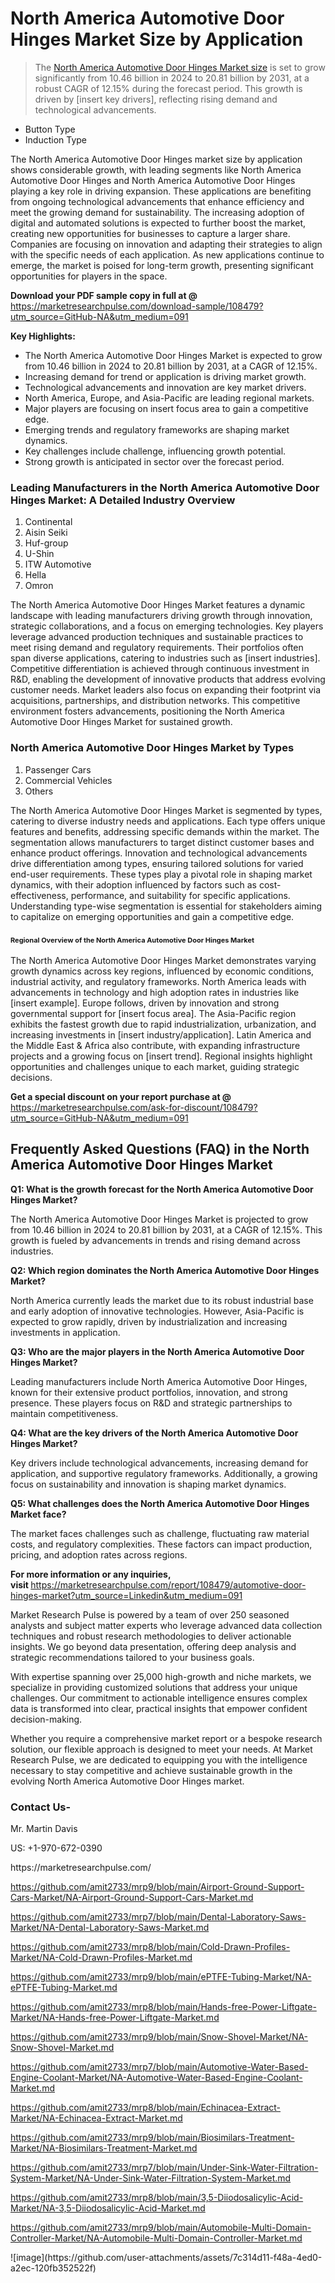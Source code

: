 <h1>North America Automotive Door Hinges Market&nbsp;Size by Application</h1><blockquote><p>The <a href="https://marketresearchpulse.com/download-sample/108479?utm_source=GitHub-NA&amp;utm_medium=091">North America Automotive Door Hinges Market size</a> is set to grow significantly from 10.46 billion in 2024 to 20.81 billion by 2031, at a robust CAGR of 12.15% during the forecast period. This growth is driven by [insert key drivers], reflecting rising demand and technological advancements.</p></blockquote><ul><li>Button Type<li> Induction Type</li></ul><p>The North America Automotive Door Hinges market size by application shows considerable growth, with leading segments like North America Automotive Door Hinges and North America Automotive Door Hinges playing a key role in driving expansion. These applications are benefiting from ongoing technological advancements that enhance efficiency and meet the growing demand for sustainability. The increasing adoption of digital and automated solutions is expected to further boost the market, creating new opportunities for businesses to capture a larger share. Companies are focusing on innovation and adapting their strategies to align with the specific needs of each application. As new applications continue to emerge, the market is poised for long-term growth, presenting significant opportunities for players in the space.</p><p><strong>Download your PDF sample copy in full at @ </strong><a href="https://marketresearchpulse.com/download-sample/108479?utm_source=GitHub-NA&amp;utm_medium=091">https://marketresearchpulse.com/download-sample/108479?utm_source=GitHub-NA&amp;utm_medium=091</a></p><p><strong>Key Highlights: </strong></p><ul><li>The North America Automotive Door Hinges Market is expected to grow from 10.46 billion in 2024 to 20.81 billion by 2031, at a CAGR of 12.15%.</li><li>Increasing demand for trend or application is driving market growth.</li><li>Technological advancements and innovation are key market drivers.</li><li>North America, Europe, and Asia-Pacific are leading regional markets.</li><li>Major players are focusing on insert focus area to gain a competitive edge.</li><li>Emerging trends and regulatory frameworks are shaping market dynamics.</li><li>Key challenges include challenge, influencing growth potential.</li><li>Strong growth is anticipated in sector over the forecast period.</li></ul><h3>Leading Manufacturers in the North America Automotive Door Hinges Market: A Detailed Industry Overview</h3><ol><li>Continental</li><li>Aisin Seiki</li><li>Huf-group</li><li>U-Shin</li><li>ITW Automotive</li><li>Hella</li><li>Omron</li></ol><div class="flex max-w-full flex-col flex-grow"><div class="min-h-8 text-message flex w-full flex-col items-end gap-2 whitespace-normal break-words [.text-message+&amp;]:mt-5" dir="auto" data-message-author-role="assistant" data-message-id="fd8432e4-4910-450d-b182-61b7bfb0a01f" data-message-model-slug="gpt-4o"><div class="flex w-full flex-col gap-1 empty:hidden first:pt-[3px]"><div class="markdown prose w-full break-words dark:prose-invert light"><p>The North America Automotive Door Hinges Market features a dynamic landscape with leading manufacturers driving growth through innovation, strategic collaborations, and a focus on emerging technologies. Key players leverage advanced production techniques and sustainable practices to meet rising demand and regulatory requirements. Their portfolios often span diverse applications, catering to industries such as [insert industries]. Competitive differentiation is achieved through continuous investment in R&amp;D, enabling the development of innovative products that address evolving customer needs. Market leaders also focus on expanding their footprint via acquisitions, partnerships, and distribution networks. This competitive environment fosters advancements, positioning the North America Automotive Door Hinges Market for sustained growth.</p></div></div></div></div><h3>North America Automotive Door Hinges Market by Types</h3><ol><li>Passenger Cars<li> Commercial Vehicles<li> Others</li></ol><div class="flex max-w-full flex-col flex-grow"><div class="min-h-8 text-message flex w-full flex-col items-end gap-2 whitespace-normal break-words [.text-message+&amp;]:mt-5" dir="auto" data-message-author-role="assistant" data-message-id="084470be-0bb7-4664-bddf-5156b4f41249" data-message-model-slug="gpt-4o-mini"><div class="flex w-full flex-col gap-1 empty:hidden first:pt-[3px]"><div class="markdown prose w-full break-words dark:prose-invert light"><p>The North America Automotive Door Hinges Market is segmented by types, catering to diverse industry needs and applications. Each type offers unique features and benefits, addressing specific demands within the market. The segmentation allows manufacturers to target distinct customer bases and enhance product offerings. Innovation and technological advancements drive differentiation among types, ensuring tailored solutions for varied end-user requirements. These types play a pivotal role in shaping market dynamics, with their adoption influenced by factors such as cost-effectiveness, performance, and suitability for specific applications. Understanding type-wise segmentation is essential for stakeholders aiming to capitalize on emerging opportunities and gain a competitive edge.</p></div></div></div></div><h3><span style="font-size: 11px;">Regional Overview of the North America Automotive Door Hinges Market</span></h3><div class="flex max-w-full flex-col flex-grow"><div class="min-h-8 text-message flex w-full flex-col items-end gap-2 whitespace-normal break-words [.text-message+&amp;]:mt-5" dir="auto" data-message-author-role="assistant" data-message-id="e9038762-ce64-4e30-91c9-9bd413514231" data-message-model-slug="gpt-4o-mini"><div class="flex w-full flex-col gap-1 empty:hidden first:pt-[3px]"><div class="markdown prose w-full break-words dark:prose-invert light"><p>The North America Automotive Door Hinges Market demonstrates varying growth dynamics across key regions, influenced by economic conditions, industrial activity, and regulatory frameworks. North America leads with advancements in technology and high adoption rates in industries like [insert example]. Europe follows, driven by innovation and strong governmental support for [insert focus area]. The Asia-Pacific region exhibits the fastest growth due to rapid industrialization, urbanization, and increasing investments in [insert industry/application]. Latin America and the Middle East &amp; Africa also contribute, with expanding infrastructure projects and a growing focus on [insert trend]. Regional insights highlight opportunities and challenges unique to each market, guiding strategic decisions.</p></div></div></div></div><p><strong>Get a special discount on your report purchase at @ </strong><a href="https://marketresearchpulse.com/ask-for-discount/108479?utm_source=GitHub-NA&amp;utm_medium=091">https://marketresearchpulse.com/ask-for-discount/108479?utm_source=GitHub-NA&amp;utm_medium=091</a></p><h2>Frequently Asked Questions (FAQ) in the North America Automotive Door Hinges Market</h2><p><strong>Q1: What is the growth forecast for the North America Automotive Door Hinges Market?</strong></p><p>The North America Automotive Door Hinges Market is projected to grow from 10.46 billion in 2024 to 20.81 billion by 2031, at a CAGR of 12.15%. This growth is fueled by advancements in trends and rising demand across industries.</p><p><strong>Q2: Which region dominates the North America Automotive Door Hinges Market?</strong></p><p>North America currently leads the market due to its robust industrial base and early adoption of innovative technologies. However, Asia-Pacific is expected to grow rapidly, driven by industrialization and increasing investments in application.</p><p><strong>Q3: Who are the major players in the North America Automotive Door Hinges Market?</strong></p><p>Leading manufacturers include North America Automotive Door Hinges, known for their extensive product portfolios, innovation, and strong presence. These players focus on R&amp;D and strategic partnerships to maintain competitiveness.</p><p><strong>Q4: What are the key drivers of the North America Automotive Door Hinges Market?</strong></p><p>Key drivers include technological advancements, increasing demand for application, and supportive regulatory frameworks. Additionally, a growing focus on sustainability and innovation is shaping market dynamics.</p><p><strong>Q5: What challenges does the North America Automotive Door Hinges Market face?</strong></p><p>The market faces challenges such as challenge, fluctuating raw material costs, and regulatory complexities. These factors can impact production, pricing, and adoption rates across regions.</p><p><strong>For more information or any inquiries, visit&nbsp;</strong><a href="https://marketresearchpulse.com/report/108479/automotive-door-hinges-market?utm_source=Linkedin&utm_medium=091">https://marketresearchpulse.com/report/108479/automotive-door-hinges-market?utm_source=Linkedin&utm_medium=091</a></p><p>Market Research Pulse is powered by a team of over 250 seasoned analysts and subject matter experts who leverage advanced data collection techniques and robust research methodologies to deliver actionable insights. We go beyond data presentation, offering deep analysis and strategic recommendations tailored to your business goals.</p><p>With expertise spanning over 25,000 high-growth and niche markets, we specialize in providing customized solutions that address your unique challenges. Our commitment to actionable intelligence ensures complex data is transformed into clear, practical insights that empower confident decision-making.</p><p>Whether you require a comprehensive market report or a bespoke research solution, our flexible approach is designed to meet your needs. At Market Research Pulse, we are dedicated to equipping you with the intelligence necessary to stay competitive and achieve sustainable growth in the evolving North America Automotive Door Hinges market.</p><h3><strong>Contact Us-</strong></h3><p>Mr. Martin Davis</p><p>US: +1-970-672-0390</p><p>https://marketresearchpulse.com/</p><p><a href="https://github.com/amit2733/mrp9/blob/main/Airport-Ground-Support-Cars-Market/NA-Airport-Ground-Support-Cars-Market.md">https://github.com/amit2733/mrp9/blob/main/Airport-Ground-Support-Cars-Market/NA-Airport-Ground-Support-Cars-Market.md</a></p><p><a href="https://github.com/amit2733/mrp7/blob/main/Dental-Laboratory-Saws-Market/NA-Dental-Laboratory-Saws-Market.md">https://github.com/amit2733/mrp7/blob/main/Dental-Laboratory-Saws-Market/NA-Dental-Laboratory-Saws-Market.md</a></p><p><a href="https://github.com/amit2733/mrp8/blob/main/Cold-Drawn-Profiles-Market/NA-Cold-Drawn-Profiles-Market.md">https://github.com/amit2733/mrp8/blob/main/Cold-Drawn-Profiles-Market/NA-Cold-Drawn-Profiles-Market.md</a></p><p><a href="https://github.com/amit2733/mrp9/blob/main/ePTFE-Tubing-Market/NA-ePTFE-Tubing-Market.md">https://github.com/amit2733/mrp9/blob/main/ePTFE-Tubing-Market/NA-ePTFE-Tubing-Market.md</a></p><p><a href="https://github.com/amit2733/mrp8/blob/main/Hands-free-Power-Liftgate-Market/NA-Hands-free-Power-Liftgate-Market.md">https://github.com/amit2733/mrp8/blob/main/Hands-free-Power-Liftgate-Market/NA-Hands-free-Power-Liftgate-Market.md</a></p><p><a href="https://github.com/amit2733/mrp9/blob/main/Snow-Shovel-Market/NA-Snow-Shovel-Market.md">https://github.com/amit2733/mrp9/blob/main/Snow-Shovel-Market/NA-Snow-Shovel-Market.md</a></p><p><a href="https://github.com/amit2733/mrp7/blob/main/Automotive-Water-Based-Engine-Coolant-Market/NA-Automotive-Water-Based-Engine-Coolant-Market.md">https://github.com/amit2733/mrp7/blob/main/Automotive-Water-Based-Engine-Coolant-Market/NA-Automotive-Water-Based-Engine-Coolant-Market.md</a></p><p><a href="https://github.com/amit2733/mrp8/blob/main/Echinacea-Extract-Market/NA-Echinacea-Extract-Market.md">https://github.com/amit2733/mrp8/blob/main/Echinacea-Extract-Market/NA-Echinacea-Extract-Market.md</a></p><p><a href="https://github.com/amit2733/mrp9/blob/main/Biosimilars-Treatment-Market/NA-Biosimilars-Treatment-Market.md">https://github.com/amit2733/mrp9/blob/main/Biosimilars-Treatment-Market/NA-Biosimilars-Treatment-Market.md</a></p><p><a href="https://github.com/amit2733/mrp7/blob/main/Under-Sink-Water-Filtration-System-Market/NA-Under-Sink-Water-Filtration-System-Market.md">https://github.com/amit2733/mrp7/blob/main/Under-Sink-Water-Filtration-System-Market/NA-Under-Sink-Water-Filtration-System-Market.md</a></p><p><a href="https://github.com/amit2733/mrp8/blob/main/3,5-Diiodosalicylic-Acid-Market/NA-3,5-Diiodosalicylic-Acid-Market.md">https://github.com/amit2733/mrp8/blob/main/3,5-Diiodosalicylic-Acid-Market/NA-3,5-Diiodosalicylic-Acid-Market.md</a></p><p><a href="https://github.com/amit2733/mrp9/blob/main/Automobile-Multi-Domain-Controller-Market/NA-Automobile-Multi-Domain-Controller-Market.md">https://github.com/amit2733/mrp9/blob/main/Automobile-Multi-Domain-Controller-Market/NA-Automobile-Multi-Domain-Controller-Market.md</a></p>
![image](https://github.com/user-attachments/assets/7c314d11-f48a-4ed0-a2ec-120fb352522f)
